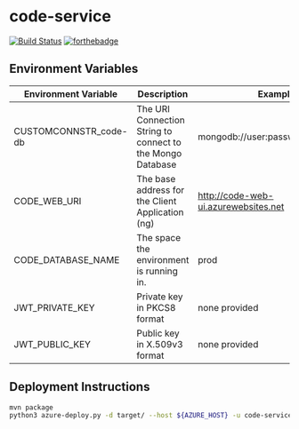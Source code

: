 
# code-service
[![Build Status](https://travis-ci.org/8451/code-service.svg?branch=feature%2Fci-config)](https://travis-ci.org/8451/code-service)
[![forthebadge](http://forthebadge.com/images/badges/60-percent-of-the-time-works-every-time.svg)](http://forthebadge.com)

## Environment Variables

|Environment Variable |Description                                               |Example|
|---------------------|----------------------------------------------------------|-------|
|CUSTOMCONNSTR_code-db|The URI Connection String to connect to the Mongo Database|mongodb://user:password@host:port|
|CODE_WEB_URI         |The base address for the Client Application (ng)          |http://code-web-ui.azurewebsites.net|
|CODE_DATABASE_NAME   |The space the environment is running in.                  |prod   |
|JWT_PRIVATE_KEY      |Private key in PKCS8 format                               |none provided|
|JWT_PUBLIC_KEY       |Public key in X.509v3 format                              |none provided|

## Deployment Instructions

```sh
mvn package
python3 azure-deploy.py -d target/ --host ${AZURE_HOST} -u code-service\\${DEPLOY_USER}
```
